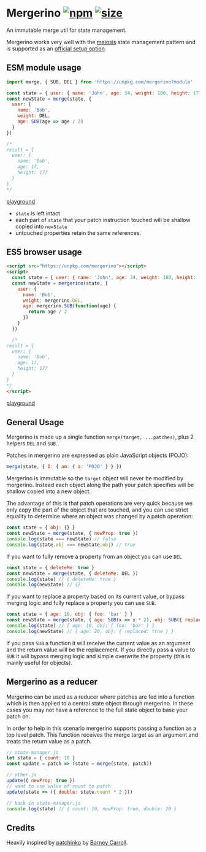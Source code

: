 # Mergerino [![npm](https://img.shields.io/npm/v/mergerino.svg)](https://www.npmjs.com/package/mergerino) [![size](https://img.badgesize.io/https://unpkg.com/mergerino@latest/dist/mergerino.min.js.png?label=gzip&color=blue&compression=gzip)](https://unpkg.com/mergerino@latest/dist/mergerino.min.js)

An immutable merge util for state management.

Mergerino works very well with the [meiosis](http://meiosis.js.org/) state management pattern and is supported as an [official setup option](https://github.com/foxdonut/meiosis/tree/master/helpers/setup#mergerino-setup).

## ESM module usage

```js
import merge, { SUB, DEL } from 'https://unpkg.com/mergerino?module'

const state = { user: { name: 'John', age: 34, weight: 180, height: 177 } }
const newState = merge(state, {
  user: {
    name: 'Bob',
    weight: DEL,
    age: SUB(age => age / 2)
  }
})

/*
result = {
  user: {
    name: 'Bob',
    age: 17,
    height: 177
  }
}
*/
```

[playground](https://flems.io/#0=N4IgZglgNgpgziAXAbVAOwIYFsZJAOgAsAXLKEAGhAGMB7NYmBvEAXwvW10QICsEqdBk2J4IWAA60ATsQAEOaQHMYFOcDkBlAKoAhNQBEAogBk5rOWGm0scgOQliEuIgD0rgK5oJAayX46LFdFFWkINFoAfixaABMPWDsAHTQUoTh5DIxGOQBedTkPOBhpRALMHDK7AClaQjQ7NQwVMoBmABY1AHcYCCUSMoBGAA4ABjVCXv7iIYB2WfNzNPoMuTQYLs1ibJg8hRKVAAosxjVgFLlC4tL1C8u1rirdWgAjRrvLnr6BuWMTCg+cmaMDKOl0h2BeQAfECVHJXHIAEwASjurBSrFRqTQ6VosHwUFoSmO21O9iSKUaaw2Wx2yMoIGKsGoxAgKzwg0GiA6bA4IAq3AI1DgAho9EYzB4bAAuqwgA)

- `state` is left intact
- each part of `state` that your patch instruction touched will be shallow copied into `newState`
- untouched properties retain the same references.

## ES5 browser usage

```html
<script src="https://unpkg.com/mergerino"></script>
<script>
  const state = { user: { name: 'John', age: 34, weight: 180, height: 177 } }
  const newState = mergerino(state, {
    user: {
      name: 'Bob',
      weight: mergerino.DEL,
      age: mergerino.SUB(function(age) {
        return age / 2
      })
    }
  })

  /*
result = {
  user: {
    name: 'Bob',
    age: 17,
    height: 177
  }
}
*/
</script>
```

[playground](https://flems.io/#0=N4IgZglgNgpgziAXAbVAOwIYFsZJAOgAsAXLKEAGhAGMB7NYmBvAHjmoCcIAHYgAjgdqAXgA6IEsW5xEAelkBXNNwDWAc3x0ssnBzUwuaWuIB8LWey68TlEHBixqxCPQSIQABkQBWAIwgAXwp0bFx3fAArBCo6BiZiPFi4fmSMRj5hPmA+BXsORCy+TBwCgHIAKVpCNFKKPgx9AoBmABY6gHcYCDUSAt8ADg86wi6e4j6Adgm+AJnRNCT+NBh2gGViNJgMvl19Q1oAClTGOuB5vhy8grO0C4vimDKAIVoAI1rzu87u3p2DPYgRnwABEAKIAGQonwuDUefz0BkBtHwqwAqk8DmAlE4XGgDrCAJSFDgwYgKDi3WF8WR8ABMMwJnwC8wCjLQ8yStFg+CgtDURw2Jz4pVE81qRRW602BNs9kczlceAAnIhWoFgiAHnhNHBojR6IxmO5AgBdAJAA)

## General Usage

Mergerino is made up a single function `merge(target, ...patches)`, plus 2 helpers `DEL` and `SUB`.

Patches in mergerino are expressed as plain JavaScript objects (POJO):

```js
merge(state, { I: { am: { a: 'POJO' } } })
```

Mergerino is immutable so the `target` object will never be modified by mergerino. Instead each object along the path your patch specifies will be shallow copied into a new object.

The advantage of this is that patch operations are very quick because we only copy the part of the object that are touched, and you can use strict equality to determine where an object was changed by a patch operation:

```js
const state = { obj: {} }
const newState = merge(state, { newProp: true })
console.log(state === newState) // false
console.log(state.obj === newState.obj) // true
```

If you want to fully remove a property from an object you can use `DEL`

```js
const state = { deleteMe: true }
const newState = merge(state, { deleteMe: DEL })
console.log(state) // { deleteMe: true }
console.log(newState) // {}
```

If you want to replace a property based on its current value, or bypass merging logic and fully replace a property you can use `SUB`.

```js
const state = { age: 10, obj: { foo: 'bar' } }
const newState = merge(state, { age: SUB(x => x * 2), obj: SUB({ replaced: true }) })
console.log(state) // { age: 10, obj: { foo: 'bar' } }
console.log(newState) // { age: 20, obj: { replaced: true } }
```

If you pass `SUB` a function it will receive the current value as an argument and the return value will be the replacement. If you directly pass a value to `SUB` it will bypass merging logic and simple overwrite the property (this is mainly useful for objects).

## Mergerino as a reducer

Mergerino can be used as a reducer where patches are fed into a function which is then applied to a central state object through mergerino. In these cases you may not have a reference to the full state object to base your patch on.

In order to help in this scenario mergerino supports passing a function as a top level patch. This function receives the merge target as an argument and treats the return value as a patch.

```js
// state-manager.js
let state = { count: 10 }
const update = patch => (state = merge(state, patch))

// other.js
update({ newProp: true })
// want to use value of count to patch
update(state => ({ double: state.count * 2 }))

// back in state-manager.js
console.log(state) // { count: 10, newProp: true, double: 20 }
```

## Credits

Heavily inspired by [patchinko](https://github.com/barneycarroll/patchinko) by [Barney Carroll](https://github.com/barneycarroll).
